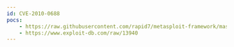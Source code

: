 ```yaml
---
id: CVE-2010-0688
pocs:
    - https://raw.githubusercontent.com/rapid7/metasploit-framework/master/modules/exploits/windows/fileformat/orbital_viewer_orb.rb
    - https://www.exploit-db.com/raw/13940
---
```

